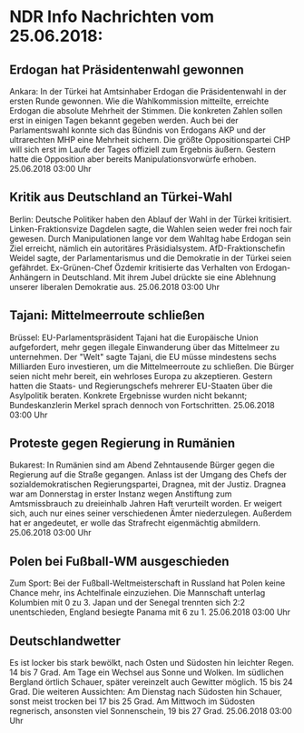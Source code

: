 # NDR Info Nachrichten vom 25.06.2018:


## Erdogan hat Präsidentenwahl gewonnen
Ankara: In der Türkei hat Amtsinhaber Erdogan die Präsidentenwahl in der ersten Runde gewonnen. Wie die Wahlkommission mitteilte, erreichte Erdogan die absolute Mehrheit der Stimmen. Die konkreten Zahlen sollen erst in einigen Tagen bekannt gegeben werden. Auch bei der Parlamentswahl konnte sich das Bündnis von Erdogans AKP und der ultrarechten MHP eine Mehrheit sichern. Die größte Oppositionspartei CHP will sich erst im Laufe der Tages offiziell zum Ergebnis äußern. Gestern hatte die Opposition aber bereits Manipulationsvorwürfe erhoben. 25.06.2018 03:00 Uhr 

## Kritik aus Deutschland an Türkei-Wahl
Berlin:	Deutsche Politiker haben den Ablauf der Wahl in der Türkei kritisiert. Linken-Fraktionsvize Dagdelen sagte, die Wahlen seien weder frei noch fair gewesen. Durch Manipulationen lange vor dem Wahltag habe Erdogan sein Ziel erreicht, nämlich ein autoritäres Präsidialsystem. AfD-Fraktionschefin Weidel sagte, der Parlamentarismus und die Demokratie in der Türkei seien gefährdet. Ex-Grünen-Chef Özdemir kritisierte das Verhalten von Erdogan-Anhängern in Deutschland. Mit ihrem Jubel drückte sie eine Ablehnung unserer liberalen Demokratie aus. 25.06.2018 03:00 Uhr 

## Tajani: Mittelmeerroute schließen
Brüssel:	EU-Parlamentspräsident Tajani hat die Europäische Union aufgefordert, mehr gegen illegale Einwanderung über das Mittelmeer zu unternehmen. Der "Welt" sagte Tajani, die EU müsse mindestens sechs Milliarden Euro investieren, um die Mittelmeerroute zu schließen. Die Bürger seien nicht mehr bereit, ein wehrloses Europa zu akzeptieren. Gestern hatten die Staats- und Regierungschefs mehrerer EU-Staaten über die Asylpolitik beraten. Konkrete Ergebnisse wurden nicht bekannt; Bundeskanzlerin Merkel sprach dennoch von Fortschritten. 25.06.2018 03:00 Uhr 

## Proteste gegen Regierung in Rumänien
Bukarest:	In Rumänien sind am Abend Zehntausende Bürger gegen die Regierung auf die Straße gegangen. Anlass ist der Umgang des Chefs der sozialdemokratischen Regierungspartei, Dragnea, mit der Justiz. Dragnea war am Donnerstag in erster Instanz wegen Anstiftung zum Amtsmissbrauch zu dreieinhalb Jahren Haft verurteilt worden. Er weigert sich, auch nur eines seiner verschiedenen Ämter niederzulegen. Außerdem hat er angedeutet, er wolle das Strafrecht eigenmächtig abmildern. 25.06.2018 03:00 Uhr 

## Polen bei Fußball-WM ausgeschieden
Zum Sport:	Bei der Fußball-Weltmeisterschaft in Russland hat Polen keine Chance mehr, ins Achtelfinale einzuziehen. Die Mannschaft unterlag Kolumbien mit 0 zu 3. Japan und der Senegal trennten sich 2:2 unentschieden, England besiegte Panama mit 6 zu 1. 25.06.2018 03:00 Uhr 

## Deutschlandwetter
Es ist locker bis stark bewölkt, nach Osten und Südosten hin leichter Regen. 14 bis 7 Grad. Am Tage ein Wechsel aus Sonne und Wolken. Im südlichen Bergland örtlich Schauer, später vereinzelt auch Gewitter möglich. 15 bis 24 Grad. Die weiteren Aussichten: Am Dienstag nach Südosten hin Schauer, sonst meist trocken bei 17 bis 25 Grad. Am Mittwoch im Südosten regnerisch, ansonsten viel Sonnenschein, 19 bis 27 Grad. 25.06.2018 03:00 Uhr 
